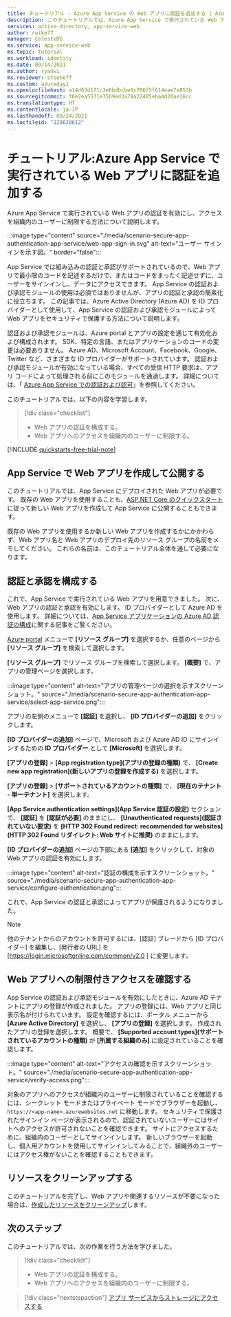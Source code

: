 ```yaml
---
title: チュートリアル - Azure App Service の Web アプリに認証を追加する | Azure
description: このチュートリアルでは、Azure App Service で実行されている Web アプリの認証と承認を有効にする方法について説明します。 Web アプリへのアクセスを組織内のユーザーに制限します。
services: active-directory, app-service-web
author: rwike77
manager: CelesteDG
ms.service: app-service-web
ms.topic: tutorial
ms.workload: identity
ms.date: 09/14/2021
ms.author: ryanwi
ms.reviewer: stsoneff
ms.custom: azureday1
ms.openlocfilehash: a14d63d171c3e6bdbcbe0c706f5f614eae7e853b
ms.sourcegitcommit: f6e2ea5571e35b9ed3a79a22485eba4d20ae36cc
ms.translationtype: HT
ms.contentlocale: ja-JP
ms.lasthandoff: 09/24/2021
ms.locfileid: "128628612"
---
```

# <a name="tutorial-add-authentication-to-your-web-app-running-on-azure-app-service"></a>チュートリアル:Azure App Service で実行されている Web アプリに認証を追加する

Azure App Service で実行されている Web アプリの認証を有効にし、アクセスを組織内のユーザーに制限する方法について説明します。

:::image type="content" source="./media/scenario-secure-app-authentication-app-service/web-app-sign-in.svg" alt-text="ユーザー サインインを示す図。" border="false":::

App Service では組み込みの認証と承認がサポートされているので、Web アプリで最小限のコードを記述するだけで、またはコードをまったく記述せずに、ユーザーをサインインし、データにアクセスできます。 App Service の認証および承認モジュールの使用は必須ではありませんが、アプリの認証と承認の簡素化に役立ちます。 この記事では、Azure Active Directory (Azure AD) を ID プロバイダーとして使用して、App Service の認証および承認モジュールによって Web アプリをセキュリティで保護する方法について説明します。

認証および承認モジュールは、Azure portal とアプリの設定を通じて有効化および構成されます。 SDK、特定の言語、またはアプリケーションのコードの変更は必要ありません。 Azure AD、Microsoft Account、Facebook、Google、Twitter など、さまざまな ID プロバイダーがサポートされています。 認証および承認モジュールが有効になっている場合、すべての受信 HTTP 要求は、アプリ コードによって処理される前にこのモジュールを通過します。 詳細については、「 [Azure App Service での認証および認可](overview-authentication-authorization.md)」を参照してください。

このチュートリアルでは、以下の内容を学習します。

> [!div class="checklist"]
>
> * Web アプリの認証を構成する。
> * Web アプリへのアクセスを組織内のユーザーに制限する。

[!INCLUDE [quickstarts-free-trial-note](../../includes/quickstarts-free-trial-note.md)]

## <a name="create-and-publish-a-web-app-on-app-service"></a>App Service で Web アプリを作成して公開する

このチュートリアルでは、App Service にデプロイされた Web アプリが必要です。 既存の Web アプリを使用することも、[ASP.NET Core のクイックスタート](quickstart-dotnetcore.md)に従って新しい Web アプリを作成して App Service に公開することもできます。

既存の Web アプリを使用するか新しい Web アプリを作成するかにかかわらず、Web アプリ名と Web アプリのデプロイ先のリソース グループの名前をメモしてください。 これらの名前は、このチュートリアル全体を通して必要になります。 

## <a name="configure-authentication-and-authorization"></a>認証と承認を構成する

これで、App Service で実行されている Web アプリを用意できました。 次に、Web アプリの認証と承認を有効にします。 ID プロバイダーとして Azure AD を使用します。 詳細については、[App Service アプリケーションの Azure AD 認証の構成](configure-authentication-provider-aad.md)に関する記事をご覧ください。

[Azure portal](https://portal.azure.com) メニューで **[リソース グループ]** を選択するか、任意のページから **[リソース グループ]** を検索して選択します。

**[リソース グループ]** でリソース グループを検索して選択します。 **[概要]** で、アプリの管理ページを選択します。

:::image type="content" alt-text="アプリの管理ページの選択を示すスクリーンショット。" source="./media/scenario-secure-app-authentication-app-service/select-app-service.png":::

アプリの左側のメニューで **[認証]** を選択し、 **[ID プロバイダーの追加]** をクリックします。

**[ID プロバイダーの追加]** ページで、Microsoft および Azure AD ID にサインインするための **ID プロバイダー** として **[Microsoft]** を選択します。

**[アプリの登録]**  >  **[App registration type]\(アプリの登録の種類\)** で、 **[Create new app registration]\(新しいアプリの登録を作成する\)** を選択します。

**[アプリの登録]**  >  **[サポートされているアカウントの種類]** で、 **[現在のテナント - 単一テナント]** を選択します。

**[App Service authentication settings]\(App Service 認証の設定\)** セクションで、 **[認証]** を **[認証が必要]** のままにし、 **[Unauthenticated requests]\(認証されていない要求\)** を **[HTTP 302 Found redirect: recommended for websites]\(HTTP 302 Found リダイレクト: Web サイトに推奨\)** のままにします。

**[ID プロバイダーの追加]** ページの下部にある **[追加]** をクリックして、対象の Web アプリの認証を有効にします。

:::image type="content" alt-text="認証の構成を示すスクリーンショット。" source="./media/scenario-secure-app-authentication-app-service/configure-authentication.png":::

これで、App Service の認証と承認によってアプリが保護されるようになりました。

> [!NOTE]
> 他のテナントからのアカウントを許可するには、[認証] ブレードから [ID プロバイダー] を編集し、[発行者の URL] を [https://login.microsoftonline.com/common/v2.0 ] に変更します。
>

## <a name="verify-limited-access-to-the-web-app"></a>Web アプリへの制限付きアクセスを確認する

App Service の認証および承認モジュールを有効にしたときに、Azure AD テナントにアプリの登録が作成されました。 アプリの登録には、Web アプリと同じ表示名が付けられています。 設定を確認するには、ポータル メニューから **[Azure Active Directory]** を選択し、 **[アプリの登録]** を選択します。 作成されたアプリの登録を選択します。 概要で、 **[Supported account types]\(サポートされているアカウントの種類\)** が **[所属する組織のみ]** に設定されていることを確認します。

:::image type="content" alt-text="アクセスの確認を示すスクリーンショット。" source="./media/scenario-secure-app-authentication-app-service/verify-access.png":::

対象のアプリへのアクセスが組織内のユーザーに制限されていることを確認するには、シークレット モードまたはプライベート モードでブラウザーを起動し、`https://<app-name>.azurewebsites.net` に移動します。 セキュリティで保護されたサインイン ページが表示されるので、認証されていないユーザーにはサイトへのアクセスが許可されないことを確認できます。 サイトにアクセスするために、組織内のユーザーとしてサインインします。 新しいブラウザーを起動し、個人用アカウントを使用してサインインしてみることで、組織外のユーザーにはアクセス権がないことを確認することもできます。

## <a name="clean-up-resources"></a>リソースをクリーンアップする

このチュートリアルを完了し、Web アプリや関連するリソースが不要になった場合は、[作成したリソースをクリーンアップ](scenario-secure-app-clean-up-resources.md)します。

## <a name="next-steps"></a>次のステップ

このチュートリアルでは、次の作業を行う方法を学びました。

> [!div class="checklist"]
>
> * Web アプリの認証を構成する。
> * Web アプリへのアクセスを組織内のユーザーに制限する。

> [!div class="nextstepaction"]
> [アプリ サービスからストレージにアクセスする](scenario-secure-app-access-storage.md)
